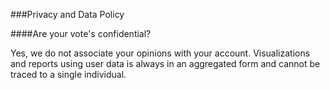 
###Privacy and Data Policy

####Are your vote's confidential?

Yes, we do not associate your opinions with your account. Visualizations
and reports using user data is always in an aggregated form and cannot be
traced to a single individual. 
